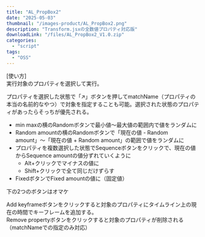 ```yaml
---
title: "AL_PropBox2"
date: "2025-05-03"
thumbnail: "/images-product/AL_PropBox2.png"
description: "Transform.jsxの全数値プロパティ対応版"
downloadLink: "/files/AL_PropBox2_V1.0.zip"
categories: 
  - "script"
tags:
  - "OSS"
---
```


[使い方]  
実行対象のプロパティを選択して実行。

プロパティを選択した状態で「↗」ボタンを押してmatchName（プロパティの本当の名前的なやつ）で対象を指定することも可能。選択された状態のプロパティがあったらそっちが優先される。

- min maxの横のRandomボタンで最小値〜最大値の範囲内で値をランダムに
- Random amountの横のRandomボタンで「現在の値 - Random amount」〜「現在の値 + Random amount」の範囲で値をランダムに
- プロパティを複数選択した状態でSequenceボタンをクリックで、現在の値からSequence amountの値分ずれていくように
  - Alt+クリックでマイナスの値に
  - Shift+クリックで全て同じだけずらす
- FixedボタンでFixed amountの値に（固定値）

下の2つのボタンはオマケ

Add keyframeボタンをクリックすると対象のプロパティにタイムライン上の現在の時間でキーフレームを追加する。  
Remove propertyボタンをクリックすると対象のプロパティが削除される（matchNameでの指定のみ対応）